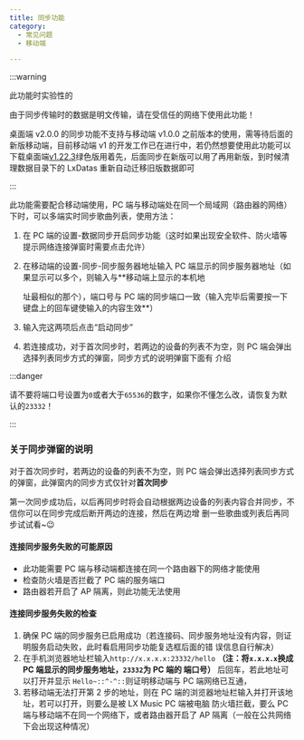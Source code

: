```yaml
---
title: 同步功能
category:
  - 常见问题
  - 移动端

---
```


:::warning

此功能时实验性的

由于同步传输时的数据是明文传输，请在受信任的网络下使用此功能！

桌面端 v2.0.0 的同步功能不支持与移动端 v1.0.0 之前版本的使用，需等待后面的新版移动端，目前移动端 v1 的开发工作已在进行中，若仍然想要使用此功能可以下载桌面端[v1.22.3](https://github.com/lyswhut/lx-music-desktop/releases/tag/v1.22.3)绿色版用着先，后面同步在新版可以用了再用新版，到时候清理数据目录下的 LxDatas 重新自动迁移旧版数据即可

:::

此功能需要配合移动端使用，PC 端与移动端处在同一个局域网（路由器的网络）下时，可以多端实时同步歌曲列表，使用方法：

1. 在 PC 端的设置-数据同步开启同步功能（这时如果出现安全软件、防火墙等提示网络连接弹窗时需要点击允许）

2. 在移动端的设置-同步-同步服务器地址输入 PC 端显示的同步服务器地址（如果显示可以多个，则输入与\*\*移动端上显示的本机地

   址最相似的那个），端口号与 PC 端的同步端口一致（输入完毕后需要按一下键盘上的回车键使输入的内容生效\*\*）

3. 输入完这两项后点击“启动同步”

4. 若连接成功，对于首次同步时，若两边的设备的列表不为空，则 PC 端会弹出选择列表同步方式的弹窗，同步方式的说明弹窗下面有
   介绍

:::danger

请不要将端口号设置为`0`或者大于`65536`的数字，如果你不懂怎么改，请恢复为默认的`23332`！

:::

### 关于同步弹窗的说明

对于首次同步时，若两边的设备的列表不为空，则 PC 端会弹出选择列表同步方式的弹窗，此弹窗内的同步方式仅针对**首次同步**

第一次同步成功后，以后再同步时将会自动根据两边设备的列表内容合并同步，不信你可以在同步完成后断开两边的连接，然后在两边增
删一些歌曲或列表后再同步试试看~😉

#### 连接同步服务失败的可能原因

- 此功能需要 PC 端与移动端都连接在同一个路由器下的网络才能使用
- 检查防火墙是否拦截了 PC 端的服务端口
- 路由器若开启了 AP 隔离，则此功能无法使用

#### 连接同步服务失败的检查

1. 确保 PC 端的同步服务已启用成功（若连接码、同步服务地址没有内容，则证明服务启动失败，此时看启用同步功能复选框后面的错
   误信息自行解决）
2. 在手机浏览器地址栏输入`http://x.x.x.x:23332/hello` **（注：将`x.x.x.x`换成 PC 端显示的同步服务地址，`23332`为 PC 端的
   端口号）** 后回车，若此地址可以打开并显示 `Hello~::^-^::`则证明移动端与 PC 端网络已互通，
3. 若移动端无法打开第 2 步的地址，则在 PC 端的浏览器地址栏输入并打开该地址，若可以打开，则要么是被 LX Music PC 端被电脑
   防火墙拦截，要么 PC 端与移动端不在同一个网络下，或者路由器开启了 AP 隔离（一般在公共网络下会出现这种情况）

